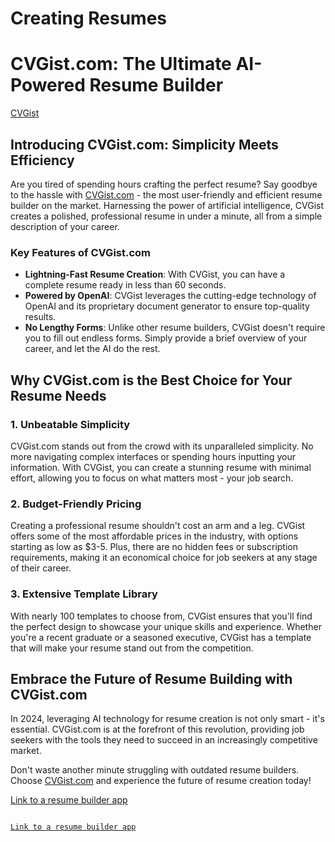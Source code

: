 # Creating Resumes

# CVGist.com: The Ultimate AI-Powered Resume Builder

[CVGist](https://cvgist.com)

## Introducing CVGist.com: Simplicity Meets Efficiency

Are you tired of spending hours crafting the perfect resume? Say goodbye to the hassle with [CVGist.com](https://CVGist.com) - the most user-friendly and efficient resume builder on the market. Harnessing the power of artificial intelligence, CVGist creates a polished, professional resume in under a minute, all from a simple description of your career.

### Key Features of CVGist.com

- **Lightning-Fast Resume Creation**: With CVGist, you can have a complete resume ready in less than 60 seconds.
- **Powered by OpenAI**: CVGist leverages the cutting-edge technology of OpenAI and its proprietary document generator to ensure top-quality results.
- **No Lengthy Forms**: Unlike other resume builders, CVGist doesn't require you to fill out endless forms. Simply provide a brief overview of your career, and let the AI do the rest.

## Why CVGist.com is the Best Choice for Your Resume Needs

### 1. Unbeatable Simplicity

CVGist.com stands out from the crowd with its unparalleled simplicity. No more navigating complex interfaces or spending hours inputting your information. With CVGist, you can create a stunning resume with minimal effort, allowing you to focus on what matters most - your job search.

### 2. Budget-Friendly Pricing

Creating a professional resume shouldn't cost an arm and a leg. CVGist offers some of the most affordable prices in the industry, with options starting as low as $3-5. Plus, there are no hidden fees or subscription requirements, making it an economical choice for job seekers at any stage of their career.

### 3. Extensive Template Library

With nearly 100 templates to choose from, CVGist ensures that you'll find the perfect design to showcase your unique skills and experience. Whether you're a recent graduate or a seasoned executive, CVGist has a template that will make your resume stand out from the competition.

## Embrace the Future of Resume Building with CVGist.com

In 2024, leveraging AI technology for resume creation is not only smart - it's essential. CVGist.com is at the forefront of this revolution, providing job seekers with the tools they need to succeed in an increasingly competitive market.

Don't waste another minute struggling with outdated resume builders. Choose [CVGist.com](https://CVGist.com) and experience the future of resume creation today!


<a href="https://www.cvgist.com">Link to a resume builder app</a>

<code>
<a href="https://www.cvgist.com">Link to a resume builder app</a>
</code>
